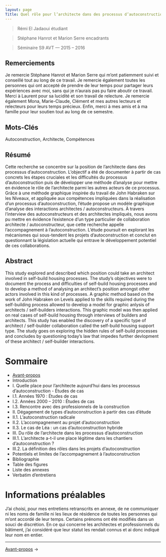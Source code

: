 ```yaml
---
layout: page
Title: Quel rôle pour l’architecte dans des processus d’autoconstruction ?
---
```


>Rémi El Jadaoui étudiant

>Stéphane Hanrot et Marion Serre encadrants

>Séminaire S9 AVT — 2015 – 2016


## Remerciements
Je remercie Stéphane Hanrot et Marion Serre qui m’ont patiemment suivi et conseillé tout au long de ce travail. Je remercie également toutes les personnes qui ont accepté de prendre de leur temps pour partager leurs expériences avec moi, sans qui je n’aurais pas pu faire aboutir ce travail. Merci à Laurent pour sa lucidité et son travail de relecture. Je remercie également Mona, Marie-Claude, Clément et mes autres lecteurs et relecteurs pour leurs temps précieux. Enfin, merci à mes amis et à ma famille pour leur soutien tout au long de ce semestre.
## Mots-Clés
Autoconstruction, Architecte, Compétences
## Résumé
Cette recherche se concentre sur la position de l’architecte dans des processus d’autoconstruction. L’objectif a été de documenter à partir de cas concrets les étapes cruciales et les difficultés du processus d’autoconstruction puis de développer une méthode d’analyse pour mettre en évidence le rôle de l’architecte parmi les autres acteurs de ce processus. Grâce à une méthode graphique inspirée du travail de John Habraken sur les Niveaux, et appliquée aux compétences impliquées dans la réalisation d’un processus d’autoconstruction, l’étude propose un modèle graphique d’analyse des interactions architectes / autoconstructeurs. À travers l’interview des autoconstructeurs et des architectes impliqués, nous avons pu mettre en évidence l’existence d’un type particulier de collaboration architecte / autoconstructeur, que cette recherche appelle l’accompagnement à l’autoconstruction. L’étude poursuit en explorant les mécanismes qui sous-tendent les projets d’autoconstruction et conclut en questionnant la législation actuelle qui entrave le développement potentiel de ces collaborations.

## Abstract
This study explored and described which position could take an architect involved in self-build housing processes. The study’s objectives were to document the process and difficulties of self-build housing processes and to develop a method of analysing an architect’s position amongst other actors involved in this kind of processes. A graphic method based on the work of John Habraken on Levels applied to the skills required during the self-building process allowed to develop a model for graphic anlysis of architects / self-builders interactions. This graphic model was then applied on real cases of self-build housing through interviews of builders and architects. This study has enabled the discovery of a specific type of architect / self-builder collaboration called the self-build housing support type. The study goes on exploring the hidden rules of self-build processes and concludes by questioning today’s law that impedes further devlopment of these architect / self-builder interactions.

# Sommaire

- [Avant-propos](mémoire/0.1-avant-propos)
- Introduction
- I. Quelle place pour l’architecte aujourd’hui dans les processus d’autoconstruction - Études de cas
- I.1. Années 1970 : Études de cas
- I.2. Années 2000 – 2010 : Études de cas
- I.3. Rencontre avec des professionnels de la construction
- II. Dégagement de types d’autoconstruction à partir des cas d’étude
- II.1. L’autoconstruction radicale
- II.2. L’accompagnement au projet d’autoconstruction
- II.3. Le cas de Léa : un cas d’autoconstruction hybride
- III. Du rôle de l’architecte dans les processus d’autoconstruction
- III.1. L’architecte a-t-il une place légitime dans les chantiers d’autoconstruction ?
- III.2. La définition des rôles dans les projets d’autoconstruction
- Potentiels et limites de l’accompagnement à l’autoconstruction
- Bibliographie
- Table des figures
- Liste des annexes
- Verbatim d’entretiens

# Informations préalables
J’ai choisi, pour mes entretiens retranscrits en annexe, de ne communiquer ni les noms de famille ni les lieux de résidence de toutes les personnes qui m’ont accordé de leur temps. Certains prénoms ont été modifiés dans un souci de discrétion.
En ce qui concerne les architectes et professionnels du bâtiment, j’ai considéré que leur statut les rendait connus et ai donc indiqué leur nom en entier.

---
 [Avant-propos](mémoire/0.1-avant-propos) ->